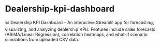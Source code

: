 # Dealership-kpi-dashboard
📊 Dealership KPI Dashboard – An interactive Streamlit app for forecasting, visualizing, and analyzing dealership KPIs. Features include sales forecasts (ARIMA/Linear Regression), correlation heatmaps, and what-if scenario simulations from uploaded CSV data.
